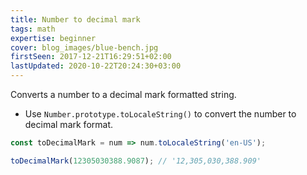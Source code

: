 ```yaml
---
title: Number to decimal mark
tags: math
expertise: beginner
cover: blog_images/blue-bench.jpg
firstSeen: 2017-12-21T16:29:51+02:00
lastUpdated: 2020-10-22T20:24:30+03:00
---
```


Converts a number to a decimal mark formatted string.

- Use `Number.prototype.toLocaleString()` to convert the number to decimal mark format.

```js
const toDecimalMark = num => num.toLocaleString('en-US');
```

```js
toDecimalMark(12305030388.9087); // '12,305,030,388.909'
```
